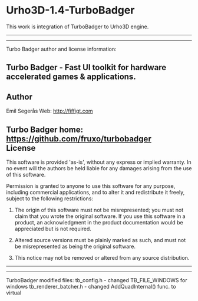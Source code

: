 # Urho3D-1.4-TurboBadger

This work is integration of TurboBadger to Urho3D engine.



-----------------------------------------------------------------------------------
-----------------------------------------------------------------------------------
Turbo Badger author and license information:

Turbo Badger - Fast UI toolkit for hardware accelerated games & applications.
-----------------------------------------------------------------------------------
Author
-----------------------------------------------------------------------------------
Emil Segerås Web: http://fiffigt.com

Turbo Badger home: <https://github.com/fruxo/turbobadger>  
License
-----------------------------------------------------------------------------------
This software is provided 'as-is', without any express or implied warranty. In no
event will the authors be held liable for any damages arising from the use of this
software.

Permission is granted to anyone to use this software for any purpose, including
commercial applications, and to alter it and redistribute it freely, subject to the
following restrictions:

  1. The origin of this software must not be misrepresented; you must not claim
  that you wrote the original software. If you use this software in a product,
  an acknowledgment in the product documentation would be appreciated but is not
  required.

  2. Altered source versions must be plainly marked as such, and must not be
  misrepresented as being the original software.

  3. This notice may not be removed or altered from any source distribution.

-----------------------------------------------------------------------------------
-----------------------------------------------------------------------------------
TurboBadger modified files:
tb_config.h - changed TB_FILE_WINDOWS for windows
tb_renderer_batcher.h - changed AddQuadInternal() func. to virtual


